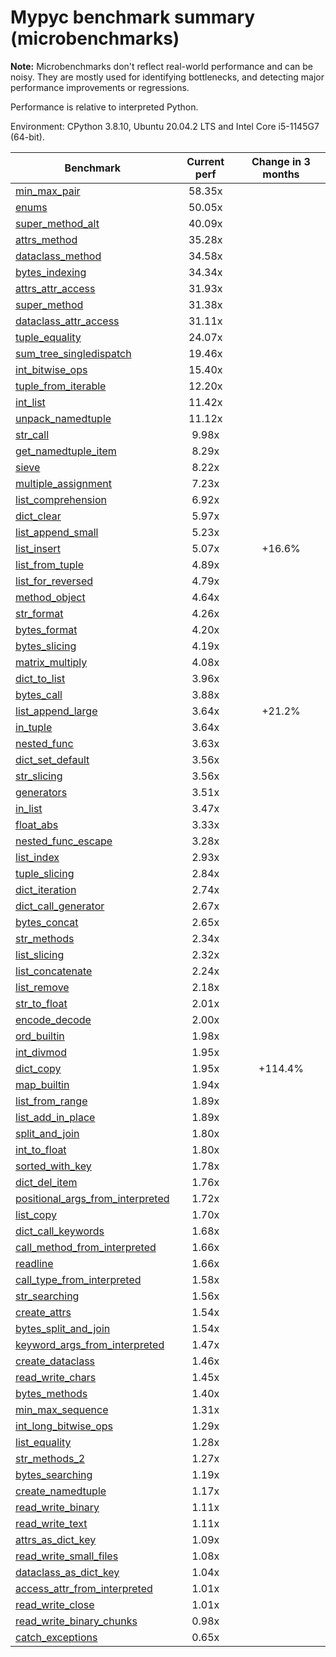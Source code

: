 # Mypyc benchmark summary (microbenchmarks)

**Note:** Microbenchmarks don't reflect real-world performance and can be noisy.
           They are mostly used for identifying bottlenecks, and detecting major performance
           improvements or regressions.

Performance is relative to interpreted Python.

Environment: CPython 3.8.10, Ubuntu 20.04.2 LTS and Intel Core i5-1145G7 (64-bit).

| Benchmark | Current perf | Change in 3 months |
| --- | :---: | :---: |
| [min_max_pair](benchmarks/min_max_pair.md) | 58.35x |  |
| [enums](benchmarks/enums.md) | 50.05x |  |
| [super_method_alt](benchmarks/super_method_alt.md) | 40.09x |  |
| [attrs_method](benchmarks/attrs_method.md) | 35.28x |  |
| [dataclass_method](benchmarks/dataclass_method.md) | 34.58x |  |
| [bytes_indexing](benchmarks/bytes_indexing.md) | 34.34x |  |
| [attrs_attr_access](benchmarks/attrs_attr_access.md) | 31.93x |  |
| [super_method](benchmarks/super_method.md) | 31.38x |  |
| [dataclass_attr_access](benchmarks/dataclass_attr_access.md) | 31.11x |  |
| [tuple_equality](benchmarks/tuple_equality.md) | 24.07x |  |
| [sum_tree_singledispatch](benchmarks/sum_tree_singledispatch.md) | 19.46x |  |
| [int_bitwise_ops](benchmarks/int_bitwise_ops.md) | 15.40x |  |
| [tuple_from_iterable](benchmarks/tuple_from_iterable.md) | 12.20x |  |
| [int_list](benchmarks/int_list.md) | 11.42x |  |
| [unpack_namedtuple](benchmarks/unpack_namedtuple.md) | 11.12x |  |
| [str_call](benchmarks/str_call.md) | 9.98x |  |
| [get_namedtuple_item](benchmarks/get_namedtuple_item.md) | 8.29x |  |
| [sieve](benchmarks/sieve.md) | 8.22x |  |
| [multiple_assignment](benchmarks/multiple_assignment.md) | 7.23x |  |
| [list_comprehension](benchmarks/list_comprehension.md) | 6.92x |  |
| [dict_clear](benchmarks/dict_clear.md) | 5.97x |  |
| [list_append_small](benchmarks/list_append_small.md) | 5.23x |  |
| [list_insert](benchmarks/list_insert.md) | 5.07x | +16.6% |
| [list_from_tuple](benchmarks/list_from_tuple.md) | 4.89x |  |
| [list_for_reversed](benchmarks/list_for_reversed.md) | 4.79x |  |
| [method_object](benchmarks/method_object.md) | 4.64x |  |
| [str_format](benchmarks/str_format.md) | 4.26x |  |
| [bytes_format](benchmarks/bytes_format.md) | 4.20x |  |
| [bytes_slicing](benchmarks/bytes_slicing.md) | 4.19x |  |
| [matrix_multiply](benchmarks/matrix_multiply.md) | 4.08x |  |
| [dict_to_list](benchmarks/dict_to_list.md) | 3.96x |  |
| [bytes_call](benchmarks/bytes_call.md) | 3.88x |  |
| [list_append_large](benchmarks/list_append_large.md) | 3.64x | +21.2% |
| [in_tuple](benchmarks/in_tuple.md) | 3.64x |  |
| [nested_func](benchmarks/nested_func.md) | 3.63x |  |
| [dict_set_default](benchmarks/dict_set_default.md) | 3.56x |  |
| [str_slicing](benchmarks/str_slicing.md) | 3.56x |  |
| [generators](benchmarks/generators.md) | 3.51x |  |
| [in_list](benchmarks/in_list.md) | 3.47x |  |
| [float_abs](benchmarks/float_abs.md) | 3.33x |  |
| [nested_func_escape](benchmarks/nested_func_escape.md) | 3.28x |  |
| [list_index](benchmarks/list_index.md) | 2.93x |  |
| [tuple_slicing](benchmarks/tuple_slicing.md) | 2.84x |  |
| [dict_iteration](benchmarks/dict_iteration.md) | 2.74x |  |
| [dict_call_generator](benchmarks/dict_call_generator.md) | 2.67x |  |
| [bytes_concat](benchmarks/bytes_concat.md) | 2.65x |  |
| [str_methods](benchmarks/str_methods.md) | 2.34x |  |
| [list_slicing](benchmarks/list_slicing.md) | 2.32x |  |
| [list_concatenate](benchmarks/list_concatenate.md) | 2.24x |  |
| [list_remove](benchmarks/list_remove.md) | 2.18x |  |
| [str_to_float](benchmarks/str_to_float.md) | 2.01x |  |
| [encode_decode](benchmarks/encode_decode.md) | 2.00x |  |
| [ord_builtin](benchmarks/ord_builtin.md) | 1.98x |  |
| [int_divmod](benchmarks/int_divmod.md) | 1.95x |  |
| [dict_copy](benchmarks/dict_copy.md) | 1.95x | +114.4% |
| [map_builtin](benchmarks/map_builtin.md) | 1.94x |  |
| [list_from_range](benchmarks/list_from_range.md) | 1.89x |  |
| [list_add_in_place](benchmarks/list_add_in_place.md) | 1.89x |  |
| [split_and_join](benchmarks/split_and_join.md) | 1.80x |  |
| [int_to_float](benchmarks/int_to_float.md) | 1.80x |  |
| [sorted_with_key](benchmarks/sorted_with_key.md) | 1.78x |  |
| [dict_del_item](benchmarks/dict_del_item.md) | 1.76x |  |
| [positional_args_from_interpreted](benchmarks/positional_args_from_interpreted.md) | 1.72x |  |
| [list_copy](benchmarks/list_copy.md) | 1.70x |  |
| [dict_call_keywords](benchmarks/dict_call_keywords.md) | 1.68x |  |
| [call_method_from_interpreted](benchmarks/call_method_from_interpreted.md) | 1.66x |  |
| [readline](benchmarks/readline.md) | 1.66x |  |
| [call_type_from_interpreted](benchmarks/call_type_from_interpreted.md) | 1.58x |  |
| [str_searching](benchmarks/str_searching.md) | 1.56x |  |
| [create_attrs](benchmarks/create_attrs.md) | 1.54x |  |
| [bytes_split_and_join](benchmarks/bytes_split_and_join.md) | 1.54x |  |
| [keyword_args_from_interpreted](benchmarks/keyword_args_from_interpreted.md) | 1.47x |  |
| [create_dataclass](benchmarks/create_dataclass.md) | 1.46x |  |
| [read_write_chars](benchmarks/read_write_chars.md) | 1.45x |  |
| [bytes_methods](benchmarks/bytes_methods.md) | 1.40x |  |
| [min_max_sequence](benchmarks/min_max_sequence.md) | 1.31x |  |
| [int_long_bitwise_ops](benchmarks/int_long_bitwise_ops.md) | 1.29x |  |
| [list_equality](benchmarks/list_equality.md) | 1.28x |  |
| [str_methods_2](benchmarks/str_methods_2.md) | 1.27x |  |
| [bytes_searching](benchmarks/bytes_searching.md) | 1.19x |  |
| [create_namedtuple](benchmarks/create_namedtuple.md) | 1.17x |  |
| [read_write_binary](benchmarks/read_write_binary.md) | 1.11x |  |
| [read_write_text](benchmarks/read_write_text.md) | 1.11x |  |
| [attrs_as_dict_key](benchmarks/attrs_as_dict_key.md) | 1.09x |  |
| [read_write_small_files](benchmarks/read_write_small_files.md) | 1.08x |  |
| [dataclass_as_dict_key](benchmarks/dataclass_as_dict_key.md) | 1.04x |  |
| [access_attr_from_interpreted](benchmarks/access_attr_from_interpreted.md) | 1.01x |  |
| [read_write_close](benchmarks/read_write_close.md) | 1.01x |  |
| [read_write_binary_chunks](benchmarks/read_write_binary_chunks.md) | 0.98x |  |
| [catch_exceptions](benchmarks/catch_exceptions.md) | 0.65x |  |
